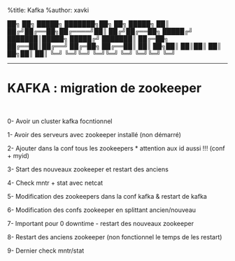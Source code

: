 %title: Kafka
%author: xavki



██╗  ██╗ █████╗ ███████╗██╗  ██╗ █████╗ 
██║ ██╔╝██╔══██╗██╔════╝██║ ██╔╝██╔══██╗
█████╔╝ ███████║█████╗  █████╔╝ ███████║
██╔═██╗ ██╔══██║██╔══╝  ██╔═██╗ ██╔══██║
██║  ██╗██║  ██║██║     ██║  ██╗██║  ██║
╚═╝  ╚═╝╚═╝  ╚═╝╚═╝     ╚═╝  ╚═╝╚═╝  ╚═╝

---------------------------------------------------------------------------------------------
 
# KAFKA : migration de zookeeper 

                                      
<br>

0- Avoir un cluster kafka focntionnel

1- Avoir des serveurs avec zookeeper installé (non démarré)

2- Ajouter dans la conf tous les zookeepers
		* attention aux id aussi !!! (conf + myid)

3- Start des nouveaux zookeeper et restart des anciens

4- Check mntr + stat avec netcat

5- Modification des zookeepers dans la conf kafka & restart de kafka

6- Modification des confs zookeeper en splittant ancien/nouveau

7- Important pour 0 downtime - restart des nouveaux zookeeper

8- Restart des anciens zookeeper (non fonctionnel le temps de les restart)

9- Dernier check mntr/stat
